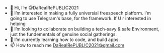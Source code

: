 - 👋 Hi, I’m @DaRealRePUBLIC2021
- 👀 I’m interested in making a fully universial freespeech platform. I'm going to use Telegram's base, for the framework. If U r interested in helping 
- 💞️ I’m looking to collaborate on building a tech-savy & safe Environment, just the fundementals of genuine social gatherings.
- 🌱 I’m currently learning how to code, and build apps. 
- 📫 How to reach me DaRealRePUBLIC2021@gmail.com

<!---
DaRealRePUBLIC2021/DaRealRePUBLIC2021 is a ✨ special ✨ repository because its `README.md` (this file) appears on your GitHub profile.
You can click the Preview link to take a look at your changes.
--->
